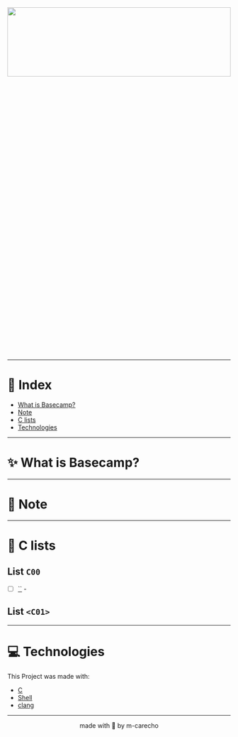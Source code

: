 <div align="center">
<a href="https://github.com/m-carecho/42SP_Basecamp"><img height="20%" width="100%" src="https://user-images.githubusercontent.com/98053054/153719199-efe3a54c-4124-4f66-92fe-69959c8cfd11.png" /></a>
</div>

---

# 🔖 Index

* [What is Basecamp?](#sparkles-what-is-libft)
* [Note](#pushpin_Note)
* [C lists](#bookmark_tabs-list-of-functions)
* [Technologies](#computer-technologies)

---

# :sparkles: What is Basecamp?


---

# :pushpin: Note


---

# :bookmark_tabs: C lists

## List  `C00`

- [ ] [``]()	- 

## List  `<C01>`

---

# :computer: Technologies

This Project was made with:

* [C](https://devdocs.io/)
* [Shell](https://unixguide.readthedocs.io/en/latest/unixcheatsheet/)
* [clang](https://clang.llvm.org/)

---

<p align="center">
made with 💖 by m-carecho
</p>